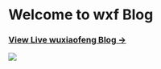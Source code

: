 Welcome to wxf Blog
========

### [View Live wuxiaofeng Blog &rarr;](https://wtnan2003.github.io)  

![](http://huangxuan.me/img/blog-desktop.jpg)
